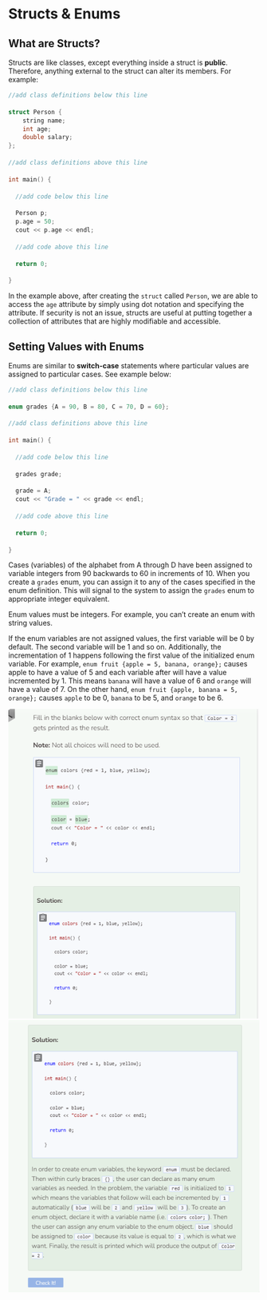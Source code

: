 # Structs & Enums
## What are Structs?
Structs are like classes, except everything inside a struct is **public**. Therefore, anything external to the struct can alter its members. For example:

```cpp
//add class definitions below this line

struct Person {
    string name;
    int age;
    double salary;
};

//add class definitions above this line

int main() {
  
  //add code below this line

  Person p;
  p.age = 50;
  cout << p.age << endl;

  //add code above this line
  
  return 0;
  
}
```

In the example above, after creating the `struct` called `Person`, we are able to access the `age` attribute by simply using dot notation and specifying the attribute. If security is not an issue, structs are useful at putting together a collection of attributes that are highly modifiable and accessible.

## Setting Values with Enums
Enums are similar to **switch-case** statements where particular values are assigned to particular cases. See example below:

```cpp
//add class definitions below this line

enum grades {A = 90, B = 80, C = 70, D = 60};

//add class definitions above this line

int main() {
  
  //add code below this line

  grades grade;

  grade = A;
  cout << "Grade = " << grade << endl;

  //add code above this line
  
  return 0;
  
}
```

Cases (variables) of the alphabet from A through D have been assigned to variable integers from 90 backwards to 60 in increments of 10. When you create a `grades` enum, you can assign it to any of the cases specified in the enum definition. This will signal to the system to assign the `grades` enum to appropriate integer equivalent.

Enum values must be integers. For example, you can’t create an enum with string values.

If the enum variables are not assigned values, the first variable will be 0 by default. The second variable will be 1 and so on. Additionally, the incrementation of 1 happens following the first value of the initialized enum variable. For example, `enum fruit {apple = 5, banana, orange};` causes apple to have a value of 5 and each variable after will have a value incremented by 1. This means `banana` will have a value of 6 and `orange` will have a value of 7. On the other hand, `enum fruit {apple, banana = 5, orange};` causes `apple` to be 0, `banana` to be 5, and `orange` to be 6.

![Question 3-1](_assets/Q3-1.png)
![Question 3-2](_assets/Q3-2.png)
